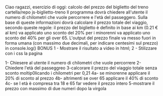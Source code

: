 Ciao ragazzi,
esercizio di oggi: calcolo del prezzo del biglietto del treno
cartella/repo js-biglietto-treno
Il programma dovrà chiedere all'utente il numero di chilometri che vuole percorrere e l'età del passeggero.
Sulla base di queste informazioni dovrà calcolare il prezzo totale del viaggio, secondo queste regole:
il prezzo del biglietto è definito in base ai km (0.21 € al km)
va applicato uno sconto del 20% per i minorenni
va applicato uno sconto del 40% per gli over 65.
L'output del prezzo finale va messo fuori in forma umana (con massimo due decimali, per indicare centesimi sul prezzo) in console.log()
BONUS
1 - Mostrare il risultato a video in html;
2 - Stilizzare con i css la pagina



<!-- ESERCIZIO CALCOLO BIGLIETTO DEL TRENO -->
1- Chiesere al utente il numero di chilometri che vuole percorrere
2- Chiedere l'età del passeggreo
3-calcorare il prezzo del viaggio totale senza sconto moltip0licando i chilometri per 0,21
4a- se minorenne applicare il 20% di sconto al prezzo
4b- altrimenti se over 65 applicare il 40% di sconto
4c- se l età è compresa tra 18 e 65 far vedere il prezzo intero
5-mostrare il prezzo  con massimo di due numeri dopo la virgola 















